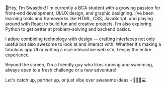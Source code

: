 👋Hey, I’m Swasthik!
I’m currently a BCA student with a growing passion for front-end development, UI/UX design, and graphic designing. I’ve been learning tools and frameworks like HTML, CSS, JavaScript, and playing around with React to build fun and creative projects. I’m also exploring Python to get better at problem-solving and backend basics.

I adore combining technology with design — crafting interfaces not only useful but also awesome to look at and interact with. Whether it's making a fabulous app UI or writing a nice interactive web site, I enjoy the entire experience.

Beyond the screen, I'm a friendly guy who likes running and swimming, always open to a fresh challenge or a new adventure!

Let's catch up, partner up, or just vibe over awesome ideas ♂🌊🏃‍♂️💻
